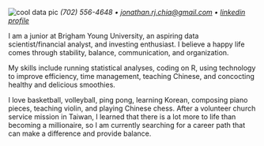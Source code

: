 ![cool data pic](https://wallpaperbro.com/img/268221.jpg)
_(702) 556-4648 • jonathan.rj.chia@gmail.com • *[linkedin profile](linkedin.com/in/jonathan-rj-chia)*_

I am a junior at Brigham Young University, an aspiring data scientist/financial analyst, and investing enthusiast. I believe a happy life comes through stability, balance, communication, and organization.

My skills include running statistical analyses, coding on R, using technology to improve efficiency, time management, teaching Chinese, and concocting healthy and delicious smoothies.

I love basketball, volleyball, ping pong, learning Korean, composing piano pieces, teaching violin, and playing Chinese chess. After a volunteer church service mission in Taiwan, I learned that there is a lot more to life than becoming a millionaire, so I am currently searching for a career path that can make a difference and provide balance.
